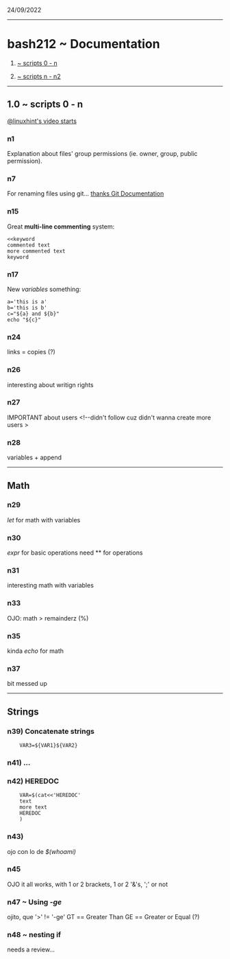 24/09/2022


<!-- v0.0.4 = ?? -->
<!-- v0.0.3 = actually started working on the scripts | 29/212 -->
<!-- v0.0.2 = local git branches should be ready; action begins -->
<!-- v0.0.1 = file creation and git setup (in parallel with EX2511's scripts) -->

---

# bash212 ~ Documentation


1. [~ scripts 0 - n]()

2. [~ scripts n - n2]()

---


## 1.0 ~ scripts 0 - n

[@linuxhint's video starts](https://youtu.be/q2z-MRoNbgM)

### n1
Explanation about files' group permissions (ie. owner, group, public permission).

### n7

For renaming files using git... [thanks Git Documentation](https://git-scm.com/book/en/v2/Git-Basics-Recording-Changes-to-the-Repository)


### n15
Great **multi-line commenting** system:


    <<keyword
    commented text
    more commented text
    keyword

### n17

New *variables* something:
    
    a='this is a'
    b='this is b'
    c="${a} and ${b}"
    echo "${c}"


### n24 
links = copies (?)

### n26
interesting about writign rights 


### n27
IMPORTANT about users <!--didn't follow cuz didn't wanna create more users >

### n28
variables + append 

---
## Math

### n29
*let* for math with variables

### n30
*expr* for basic operations
need *\* for operations

### n31
interesting math with variables


### n33
OJO: math > remainderz (%)

### n35
kinda *echo* for math  

### n37
bit messed up

---

## Strings

### n39) Concatenate strings
        VAR3=${VAR1}${VAR2}


### n41) ...


### n42) HEREDOC
        VAR=$(cat<<'HEREDOC'
        text
        more text
        HEREDOC
        )


### n43)
ojo con lo de *$(whoami)*

### n45
OJO it all works, with 1 or 2 brackets, 1 or 2 '&'s, ';' or not

### n47 ~ Using *-ge*
ojito, que '>' != '-ge'
GT == Greater Than
GE == Greater or Equal (?)


### n48 ~ nesting if
needs a review...


